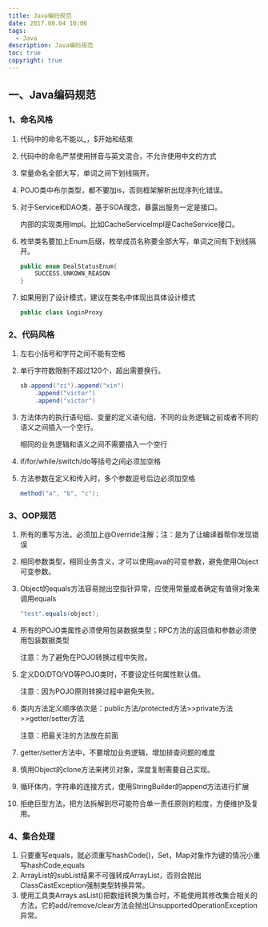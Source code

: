 ```yaml
---
title: Java编码规范
date: 2017.08.04 10:06
tags:
  - Java
description: Java编码规范
toc: true
copyright: true
---
```


## 一、Java编码规范

### 1、命名风格

1. 代码中的命名不能以_，$开始和结束

2. 代码中的命名严禁使用拼音与英文混合，不允许使用中文的方式

3. 常量命名全部大写，单词之间下划线隔开。

4. POJO类中布尔类型，都不要加is，否则框架解析出现序列化错误。

5. 对于Service和DAO类，基于SOA理念，暴露出服务一定是接口。

   内部的实现类用Impl。比如CacheServiceImpl是CacheService接口。

6. 枚举类名要加上Enum后缀，枚举成员名称要全部大写，单词之间有下划线隔开。

   ```java
   public enum DealStatusEnum{
       SUCCESS,UNKOWN_REASON
   }
   ```

7. 如果用到了设计模式，建议在类名中体现出具体设计模式

   ```java
   public class LoginProxy
   ```


### 2、代码风格

1. 左右小括号和字符之间不能有空格

2. 单行字符数限制不超过120个，超出需要换行。

   ```java
   sb.append("zi").append("xin")
       .append("victor")
       .append("victor")
   ```

3. 方法体内的执行语句组、变量的定义语句组、不同的业务逻辑之前或者不同的语义之间插入一个空行。

   相同的业务逻辑和语义之间不需要插入一个空行

4. if/for/while/switch/do等括号之间必须加空格

5. 方法参数在定义和传入时，多个参数逗号后边必须加空格

   ```java
   method("a", "b", "c");
   ```

### 3、OOP规范

1. 所有的重写方法，必须加上@Override注解；注：是为了让编译器帮你发现错误

2. 相同参数类型，相同业务含义，才可以使用java的可变参数，避免使用Object可变参数。

3. Object的equals方法容易抛出空指针异常，应使用常量或者确定有值得对象来调用equals

   ```java
   "test".equals(object);
   ```

4. 所有的POJO类属性必须使用包装数据类型；RPC方法的返回值和参数必须使用包装数据类型

   注意：为了避免在POJO转换过程中失败。

5. 定义DO/DTO/VO等POJO类时，不要设定任何属性默认值。

   注意：因为POJO原则转换过程中避免失败。

6. 类内方法定义顺序依次是：public方法/protected方法>>private方法>>getter/setter方法

   注意：把最关注的方法放在前面

7. getter/setter方法中，不要增加业务逻辑，增加排查问题的难度

8. 慎用Object的clone方法来拷贝对象，深度复制需要自己实现。

9. 循环体内，字符串的连接方式，使用StringBuilder的append方法进行扩展

10. 拒绝巨型方法，把方法拆解到尽可能符合单一责任原则的粒度，方便维护及复用。

### 4、集合处理

1. 只要重写equals，就必须重写hashCode()，Set，Map对象作为键的情况小重写hashCode,equals
2. ArrayList的subList结果不可强转成ArrayList，否则会抛出ClassCastException强制类型转换异常。
3. 使用工具类Arrays.asList()把数组转换为集合时，不能使用其修改集合相关的方法，它的add/remove/clear方法会抛出UnsupportedOperationException异常。


